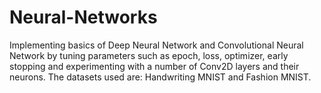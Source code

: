 # Neural-Networks
Implementing basics of Deep Neural Network and Convolutional Neural Network by tuning parameters such as epoch, loss, optimizer, early stopping and experimenting with a number of Conv2D layers and their neurons. 
The datasets used are: Handwriting MNIST and Fashion MNIST.
